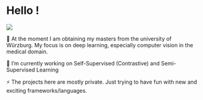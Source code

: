 # Hello !

<a href="https://www.linkedin.com/in/adrian-joshua-strutt-784494178/"><img src="https://img.shields.io/badge/-LinkedIn-0072b1?&style=for-the-badge&logo=linkedin&logoColor=white" /></a>

💬 At the moment I am obtaining my masters from the university of Würzburg. My focus is on deep learning, especially computer vision in the medical domain.

🔭 I’m currently working on Self-Supervised (Contrastive) and Semi-Supervised Learning

⚡ The projects here are mostly private. Just trying to have fun with new and exciting frameworks/languages.

<!--
**adrianjoshua-strutt/adrianjoshua-strutt** is a ✨ _special_ ✨ repository because its `README.md` (this file) appears on your GitHub profile.

Here are some ideas to get you started:

- 
- 
- 👯 I’m looking to collaborate on ...
- 🤔 I’m looking for help with ...
-  Ask me about ...
- 📫 How to reach me: ...
- 😄 Pronouns: ...
- ⚡ Fun fact: ...
-->
